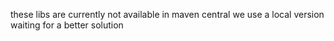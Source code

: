 these libs are currently not available in maven central we use a local version waiting for a better solution